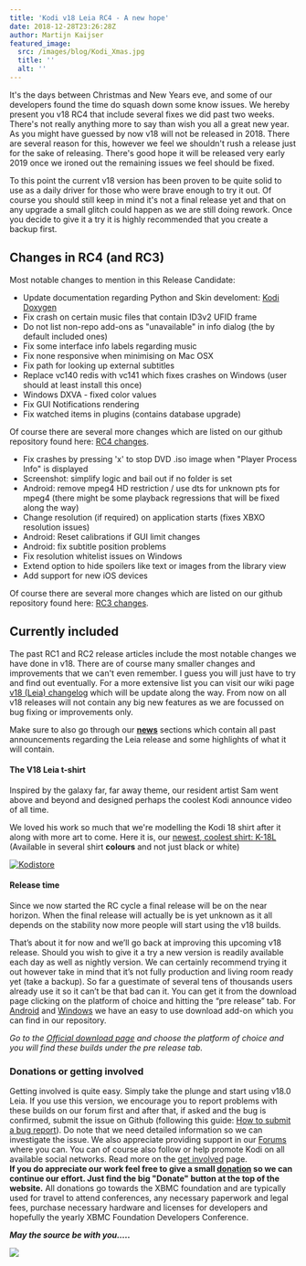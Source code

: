 ```yaml
---
title: 'Kodi v18 Leia RC4 - A new hope'
date: 2018-12-28T23:26:28Z
author: Martijn Kaijser
featured_image:
  src: /images/blog/Kodi_Xmas.jpg
  title: ''
  alt: ''
---
```

 It's the days between Christmas and New Years eve, and some of our developers found the time do squash down some know issues. We hereby present you v18 RC4 that include several fixes we did past two weeks. There's not really anything more to say than wish you all a great new year. As you might have guessed by now v18 will not be released in 2018. There are several reason for this, however we feel we shouldn't rush a release just for the sake of releasing. There's good hope it will be released very early 2019 once we ironed out the remaining issues we feel should be fixed.

 To this point the current v18 version has been proven to be quite solid to use as a daily driver for those who were brave enough to try it out. Of course you should still keep in mind it's not a final release yet and that on any upgrade a small glitch could happen as we are still doing rework. Once you decide to give it a try it is highly recommended that you create a backup first.

 Changes in RC4 (and RC3)
------------------------

 Most notable changes to mention in this Release Candidate:

 
 * Update documentation regarding Python and Skin develoment: [Kodi Doxygen](https://codedocs.xyz/xbmc/xbmc/) 
 * Fix crash on certain music files that contain ID3v2 UFID frame
 * Do not list non-repo add-ons as "unavailable" in info dialog (the by default included ones)
 * Fix some interface info labels regarding music
 * Fix none responsive when minimising on Mac OSX
 * Fix path for looking up external subtitles
 * Replace vc140 redis with vc141 which fixes crashes on Windows (user should at least install this once)
 * Windows DXVA - fixed color values
 * Fix GUI Notifications rendering
 * Fix watched items in plugins (contains database upgrade)
 
 Of course there are several more changes which are listed on our github repository found here: [RC4 changes](https://github.com/xbmc/xbmc/milestone/119).

 
 * Fix crashes by pressing 'x' to stop DVD .iso image when "Player Process Info" is displayed
 * Screenshot: simplify logic and bail out if no folder is set
 * Android: remove mpeg4 HD restriction / use dts for unknown pts for mpeg4 (there might be some playback regressions that will be fixed along the way)
 * Change resolution (if required) on application starts (fixes XBXO resolution issues)
 * Android: Reset calibrations if GUI limit changes
 * Android: fix subtitle position problems
 * Fix resolution whitelist issues on Windows
 * Extend option to hide spoilers like text or images from the library view
 * Add support for new iOS devices
 
 Of course there are several more changes which are listed on our github repository found here: [RC3 changes](https://github.com/xbmc/xbmc/milestone/118).

 Currently included
------------------

 The past RC1 and RC2 release articles include the most notable changes we have done in v18. There are of course many smaller changes and improvements that we can't even remember. I guess you will just have to try and find out eventually. For a more extensive list you can visit our wiki page [v18 (Leia) changelog](https://kodi.wiki/view/Kodi_v18_(Leia)_changelog) which will be update along the way. From now on all v18 releases will not contain any big new features as we are focussed on bug fixing or improvements only.

 Make sure to also go through our **[news](https://kodi.tv/blog)** sections which contain all past announcements regarding the Leia release and some highlights of what it will contain.

 #### 

 #### The V18 Leia t-shirt

 Inspired by the galaxy far, far away theme, our resident artist Sam went above and beyond and designed perhaps the coolest Kodi announce video of all time.

  

  We loved his work so much that we're modelling the Kodi 18 shirt after it along with more art to come. Here it is, our [newest, coolest shirt: K-18L](https://teespring.com/stores/kodi-18-leia-store)  
(Available in several shirt **colours** and not just black or white)

 [![Kodistore](/images/blog/Kodi18Store.PNG)](https://teespring.com/stores/kodi-18-leia-store)

  #### **Release time**

 Since we now started the RC cycle a final release will be on the near horizon. When the final release will actually be is yet unknown as it all depends on the stability now more people will start using the v18 builds.

 That’s about it for now and we’ll go back at improving this upcoming v18 release. Should you wish to give it a try a new version is readily available each day as well as nightly version. We can certainly recommend trying it out however take in mind that it’s not fully production and living room ready yet (take a backup). So far a guestimate of several tens of thousands users already use it so it can’t be that bad can it. You can get it from the download page clicking on the platform of choice and hitting the “pre release” tab. For [Android](https://kodi.tv/addon/scripts/kodi-android-installer) and [Windows](https://kodi.tv/addon/scripts/kodi-windows-installer) we have an easy to use download add-on which you can find in our repository.

 *Go to the [Official download page](https://kodi.tv/download) and choose the platform of choice and you will find these builds under the pre release tab.*  
 

 ### Donations or getting involved

 Getting involved is quite easy. Simply take the plunge and start using v18.0 Leia. If you use this version, we encourage you to report problems with these builds on our forum first and after that, if asked and the bug is confirmed, submit the issue on Github (following this guide: [How to submit a bug report](https://kodi.wiki/view/HOW-TO:Submit_a_bug_report)). Do note that we need detailed information so we can investigate the issue. We also appreciate providing support in our [Forums](https://forum.kodi.tv/ "Kodi Forums") where you can. You can of course also follow or help promote Kodi on all available social networks. Read more on the [get involved](https://kodi.tv/get-involved) page.  
**If you do appreciate our work feel free to give a small [donation](https://kodi.tv/contribute/donate) so we can continue our effort. Just find the big "Donate" button at the top of the website.** All donations go towards the XBMC foundation and are typically used for travel to attend conferences, any necessary paperwork and legal fees, purchase necessary hardware and licenses for developers and hopefully the yearly XBMC Foundation Developers Conference.

  

 ***May the source be with you…..***

 ***![](https://kodi.tv/sites/default/files/K-18L-Comic-Preview.jpg)***

 